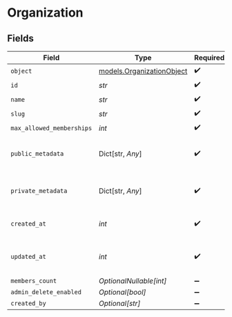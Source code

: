 # Organization


## Fields

| Field                                                        | Type                                                         | Required                                                     | Description                                                  | Example                                                      |
| ------------------------------------------------------------ | ------------------------------------------------------------ | ------------------------------------------------------------ | ------------------------------------------------------------ | ------------------------------------------------------------ |
| `object`                                                     | [models.OrganizationObject](../models/organizationobject.md) | :heavy_check_mark:                                           | N/A                                                          | organization                                                 |
| `id`                                                         | *str*                                                        | :heavy_check_mark:                                           | N/A                                                          | org_123                                                      |
| `name`                                                       | *str*                                                        | :heavy_check_mark:                                           | N/A                                                          | Acme Corp                                                    |
| `slug`                                                       | *str*                                                        | :heavy_check_mark:                                           | N/A                                                          | acme-corp                                                    |
| `max_allowed_memberships`                                    | *int*                                                        | :heavy_check_mark:                                           | N/A                                                          | 300                                                          |
| `public_metadata`                                            | Dict[str, *Any*]                                             | :heavy_check_mark:                                           | N/A                                                          | {<br/>"public_info": "Info visible to everyone"<br/>}        |
| `private_metadata`                                           | Dict[str, *Any*]                                             | :heavy_check_mark:                                           | N/A                                                          | {<br/>"internal_use_only": "Sensitive data"<br/>}            |
| `created_at`                                                 | *int*                                                        | :heavy_check_mark:                                           | Unix timestamp of creation.<br/>                             | 1625078400                                                   |
| `updated_at`                                                 | *int*                                                        | :heavy_check_mark:                                           | Unix timestamp of last update.<br/>                          | 1625164800                                                   |
| `members_count`                                              | *OptionalNullable[int]*                                      | :heavy_minus_sign:                                           | N/A                                                          | 150                                                          |
| `admin_delete_enabled`                                       | *Optional[bool]*                                             | :heavy_minus_sign:                                           | N/A                                                          | true                                                         |
| `created_by`                                                 | *Optional[str]*                                              | :heavy_minus_sign:                                           | N/A                                                          | user_123456                                                  |
